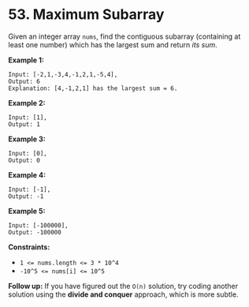 # 53. Maximum Subarray

Given an integer array `nums`, find the contiguous subarray (containing at least one number) which has the largest sum and return *its sum*.

**Example 1:**

```
Input: [-2,1,-3,4,-1,2,1,-5,4],
Output: 6
Explanation: [4,-1,2,1] has the largest sum = 6.
```

**Example 2:**

```
Input: [1],
Output: 1
```

**Example 3:**

```
Input: [0],
Output: 0
```

**Example 4:**

```
Input: [-1],
Output: -1
```

**Example 5:**

```
Input: [-100000],
Output: -100000
```

**Constraints:**

* `1 <= nums.length <= 3 * 10^4`
* `-10^5 <= nums[i] <= 10^5`

**Follow up:** If you have figured out the `O(n)` solution, try coding another solution using the **divide and conquer** approach, which is more subtle.
